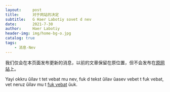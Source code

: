 ```yaml
---
layout:     post
title:      对于网站的决定
subtitle:   G Haer Labotiy sovet d nev
date:       2021-7-30
author:     Haer Labotiy
header-img: img/home-bg-o.jpg
catalog: true
tags:
    - 消息-Nev
---
```


我们仅会在本页面发布更新的消息，以前的文章保留在原位置，但不会发布在[原网站](https://openg-qkmb.github.io/)上。

Yayi okkru ŭilav t tet vebat mu nev, fuk d tekst ŭilav ŭasev vebet t fuk vebat, vet neruz ŭilav mu t [fuk vebat](https://openg-qkmb.github.io/) ŭuk.
